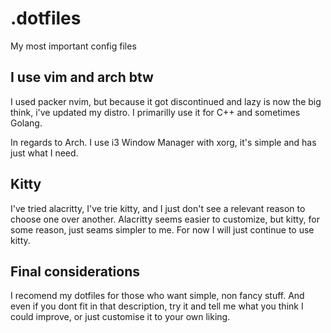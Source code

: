# .dotfiles
My most important config files

## I use vim and arch btw
I used packer nvim, but because it got discontinued and lazy is now the big
think, i've updated my distro. I primarilly use it for C++ and sometimes Golang.

In regards to Arch. I use i3 Window Manager with xorg, it's simple and has just what I need.

## Kitty
I've tried alacritty, I've trie kitty, and I just don't see a relevant reason
to choose one over another. Alacritty seems easier to customize, but kitty, for
some reason, just seams simpler to me. For now I will just continue to use
kitty.

## Final considerations
I recomend my dotfiles for those who want simple, non fancy stuff. And even if
you dont fit in that description, try it and tell me what you think I could
improve, or just customise it to your own liking.
